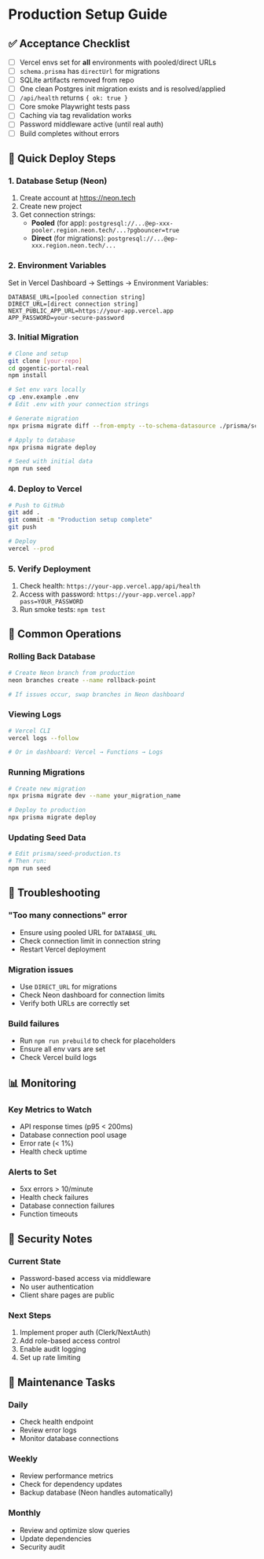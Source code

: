 # Production Setup Guide

## ✅ Acceptance Checklist

- [ ] Vercel envs set for **all** environments with pooled/direct URLs
- [ ] `schema.prisma` has `directUrl` for migrations
- [ ] SQLite artifacts removed from repo
- [ ] One clean Postgres init migration exists and is resolved/applied
- [ ] `/api/health` returns `{ ok: true }`
- [ ] Core smoke Playwright tests pass
- [ ] Caching via tag revalidation works
- [ ] Password middleware active (until real auth)
- [ ] Build completes without errors

## 🚀 Quick Deploy Steps

### 1. Database Setup (Neon)

1. Create account at https://neon.tech
2. Create new project
3. Get connection strings:
   - **Pooled** (for app): `postgresql://...@ep-xxx-pooler.region.neon.tech/...?pgbouncer=true`
   - **Direct** (for migrations): `postgresql://...@ep-xxx.region.neon.tech/...`

### 2. Environment Variables

Set in Vercel Dashboard → Settings → Environment Variables:

```env
DATABASE_URL=[pooled connection string]
DIRECT_URL=[direct connection string]
NEXT_PUBLIC_APP_URL=https://your-app.vercel.app
APP_PASSWORD=your-secure-password
```

### 3. Initial Migration

```bash
# Clone and setup
git clone [your-repo]
cd gogentic-portal-real
npm install

# Set env vars locally
cp .env.example .env
# Edit .env with your connection strings

# Generate migration
npx prisma migrate diff --from-empty --to-schema-datasource ./prisma/schema.prisma --script > prisma/migrations/20250910_init/migration.sql

# Apply to database
npx prisma migrate deploy

# Seed with initial data
npm run seed
```

### 4. Deploy to Vercel

```bash
# Push to GitHub
git add .
git commit -m "Production setup complete"
git push

# Deploy
vercel --prod
```

### 5. Verify Deployment

1. Check health: `https://your-app.vercel.app/api/health`
2. Access with password: `https://your-app.vercel.app?pass=YOUR_PASSWORD`
3. Run smoke tests: `npm test`

## 🔧 Common Operations

### Rolling Back Database

```bash
# Create Neon branch from production
neon branches create --name rollback-point

# If issues occur, swap branches in Neon dashboard
```

### Viewing Logs

```bash
# Vercel CLI
vercel logs --follow

# Or in dashboard: Vercel → Functions → Logs
```

### Running Migrations

```bash
# Create new migration
npx prisma migrate dev --name your_migration_name

# Deploy to production
npx prisma migrate deploy
```

### Updating Seed Data

```bash
# Edit prisma/seed-production.ts
# Then run:
npm run seed
```

## 🚨 Troubleshooting

### "Too many connections" error
- Ensure using pooled URL for `DATABASE_URL`
- Check connection limit in connection string
- Restart Vercel deployment

### Migration issues
- Use `DIRECT_URL` for migrations
- Check Neon dashboard for connection limits
- Verify both URLs are correctly set

### Build failures
- Run `npm run prebuild` to check for placeholders
- Ensure all env vars are set
- Check Vercel build logs

## 📊 Monitoring

### Key Metrics to Watch
- API response times (p95 < 200ms)
- Database connection pool usage
- Error rate (< 1%)
- Health check uptime

### Alerts to Set
- 5xx errors > 10/minute
- Health check failures
- Database connection failures
- Function timeouts

## 🔐 Security Notes

### Current State
- Password-based access via middleware
- No user authentication
- Client share pages are public

### Next Steps
1. Implement proper auth (Clerk/NextAuth)
2. Add role-based access control
3. Enable audit logging
4. Set up rate limiting

## 📝 Maintenance Tasks

### Daily
- Check health endpoint
- Review error logs
- Monitor database connections

### Weekly
- Review performance metrics
- Check for dependency updates
- Backup database (Neon handles automatically)

### Monthly
- Review and optimize slow queries
- Update dependencies
- Security audit